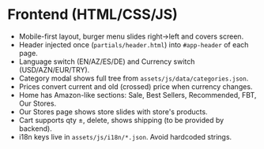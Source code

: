 # Frontend (HTML/CSS/JS)

- Mobile-first layout, burger menu slides right→left and covers screen.
- Header injected once (`partials/header.html`) into `#app-header` of each page.
- Language switch (EN/AZ/ES/DE) and Currency switch (USD/AZN/EUR/TRY).
- Category modal shows full tree from `assets/js/data/categories.json`.
- Prices convert current and old (crossed) price when currency changes.
- Home has Amazon-like sections: Sale, Best Sellers, Recommended, FBT, Our Stores.
- Our Stores page shows store slides with store's products.
- Cart supports qty ±, delete, shows shipping (to be provided by backend).
- i18n keys live in `assets/js/i18n/*.json`. Avoid hardcoded strings.
